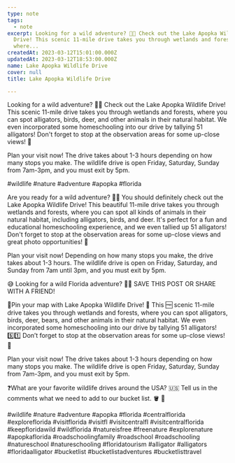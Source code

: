 ```yaml
---
type: note
tags:
  - note
excerpt: Looking for a wild adventure? 🐊🦌 Check out the Lake Apopka Wildlife
  Drive! This scenic 11-mile drive takes you through wetlands and forests,
  where...
createdAt: 2023-03-12T15:01:00.000Z
updatedAt: 2023-03-12T18:53:00.000Z
name: Lake Apopka Wildlife Drive
cover: null
title: Lake Apopka Wildlife Drive

---
```


Looking for a wild adventure? 🐊🦌 Check out the Lake Apopka Wildlife Drive! This scenic 11-mile drive takes you through wetlands and forests, where you can spot alligators, birds, deer, and other animals in their natural habitat. We even incorporated some homeschooling into our drive by tallying 51 alligators! Don't forget to stop at the observation areas for some up-close views! 📸

Plan your visit now! The drive takes about 1-3 hours depending on how many stops you make. The wildlife drive is open Friday, Saturday, Sunday from 7am-3pm, and you must exit by 5pm.

#wildlife #nature #adventure #apopka #florida





Are you ready for a wild adventure? 🐊🦌 You should definitely check out the Lake Apopka Wildlife Drive! This beautiful 11-mile drive takes you through wetlands and forests, where you can spot all kinds of animals in their natural habitat, including alligators, birds, and deer. It's perfect for a fun and educational homeschooling experience, and we even tallied up 51 alligators! Don't forget to stop at the observation areas for some up-close views and great photo opportunities! 📸

Plan your visit now! Depending on how many stops you make, the drive takes about 1-3 hours. The wildlife drive is open on Friday, Saturday, and Sunday from 7am until 3pm, and you must exit by 5pm.



😅 Looking for a wild Florida adventure? 🐊🦌
SAVE THIS POST OR SHARE WITH A FRIEND!

📍Pin your map with Lake Apopka Wildlife Drive! 🤩 This 🆓 scenic 11-mile drive takes you through wetlands and forests, where you can spot alligators, birds, deer, bears, and other animals in their natural habitat. We even incorporated some homeschooling into our drive by tallying 51 alligators! 5️⃣1️⃣ Don’t forget to stop at the observation areas for some up-close views! 📸

Plan your visit now! The drive takes about 1-3 hours depending on how many stops you make. The wildlife drive is open Friday, Saturday, Sunday from 7am-3pm, and you must exit by 5pm.

❓What are your favorite wildlife drives around the USA? 🇺🇸 Tell us in the comments what we need to add to our bucket list. 🪣 📝

#wildlife #nature #adventure #apopka #florida #centralflorida #exploreflorida #visitflorida #visitfl #visitcentralfl #visitcentralflorida #keepfloridawild #wildflorida #natureisfree #freenature #explorenature #apopkaflorida #roadschoolingfamily #roadschool #roadschooling #natureschool #natureschooling #floridatourism #alligator #alligators #floridaalligator #bucketlist #bucketlistadventures #bucketlisttravel
